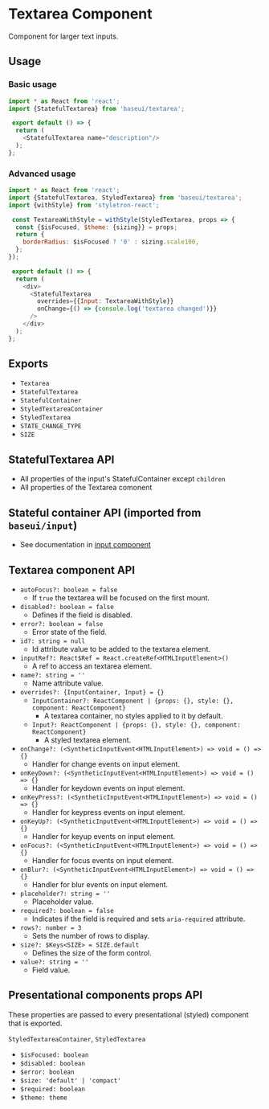 # Textarea Component

Component for larger text inputs.

## Usage

### Basic usage

```javascript
import * as React from 'react';
import {StatefulTextarea} from 'baseui/textarea';

 export default () => {
  return (
    <StatefulTextarea name="description"/>
  );
};
```

 ### Advanced usage

```javascript
import * as React from 'react';
import {StatefulTextarea, StyledTextarea} from 'baseui/textarea';
import {withStyle} from 'styletron-react';

 const TextareaWithStyle = withStyle(StyledTextarea, props => {
  const {$isFocused, $theme: {sizing}} = props;
  return {
    borderRadius: $isFocused ? '0' : sizing.scale100,
  };
});

 export default () => {
  return (
    <div>
      <StatefulTextarea
        overrides={{Input: TextareaWithStyle}}
        onChange={() => {console.log('textarea changed')}}
      />
    </div>
  );
};
```

## Exports

* `Textarea`
* `StatefulTextarea`
* `StatefulContainer`
* `StyledTextareaContainer`
* `StyledTextarea`
* `STATE_CHANGE_TYPE`
* `SIZE`

## StatefulTextarea API

* All properties of the input's StatefulContainer except `children`
* All properties of the Textarea comonent

## Stateful container API (imported from `baseui/input`)

* See documentation in [input component](../input/README.md)

## Textarea component API

* `autoFocus?: boolean = false`
  * If `true` the textarea will be focused on the first mount.
* `disabled?: boolean = false`
  * Defines if the field is disabled.
* `error?: boolean = false`
  * Error state of the field.
* `id?: string = null`
  * Id attribute value to be added to the textarea element.
* `inputRef?: React$Ref = React.createRef<HTMLInputElement>()`
  * A ref to access an textarea element.
* `name?: string = ''`
  * Name attribute value.
* `overrides?: {InputContainer, Input} = {}`
  * `InputContainer?: ReactComponent | {props: {}, style: {}, component: ReactComponent}`
    * A textarea container, no styles applied to it by default.
  * `Input?: ReactComponent | {props: {}, style: {}, component: ReactComponent}`
    * A styled textarea element.
* `onChange?: (<SyntheticInputEvent<HTMLInputElement>) => void = () => {}`
  * Handler for change events on input element.
* `onKeyDown?: (<SyntheticInputEvent<HTMLInputElement>) => void = () => {}`
  * Handler for keydown events on input element.
* `onKeyPress?: (<SyntheticInputEvent<HTMLInputElement>) => void = () => {}`
  * Handler for keypress events on input element.
* `onKeyUp?: (<SyntheticInputEvent<HTMLInputElement>) => void = () => {}`
  * Handler for keyup events on input element.
* `onFocus?: (<SyntheticInputEvent<HTMLInputElement>) => void = () => {}`
  * Handler for focus events on input element.
* `onBlur?: (<SyntheticInputEvent<HTMLInputElement>) => void = () => {}`
  * Handler for blur events on input element.
* `placeholder?: string = ''`
  * Placeholder value.
* `required?: boolean = false`
  * Indicates if the field is required and sets `aria-required` attribute.
* `rows?: number = 3`
  * Sets the number of rows to display.
* `size?: $Keys<SIZE> = SIZE.default`
  * Defines the size of the form control.
* `value?: string = ''`
  * Field value.

## Presentational components props API

These properties are passed to every presentational (styled) component that is exported.

`StyledTextareaContainer`, `StyledTextarea`

* `$isFocused: boolean`
* `$disabled: boolean`
* `$error: boolean`
* `$size: 'default' | 'compact'`
* `$required: boolean`
* `$theme: theme`